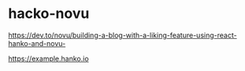 # hacko-novu

https://dev.to/novu/building-a-blog-with-a-liking-feature-using-react-hanko-and-novu-

https://example.hanko.io